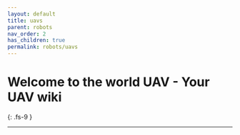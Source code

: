 ```yaml
---
layout: default
title: uavs
parent: robots
nav_order: 2
has_children: true
permalink: robots/uavs
---
```


# Welcome to the world UAV - Your UAV wiki
{: .fs-9 }



--- 